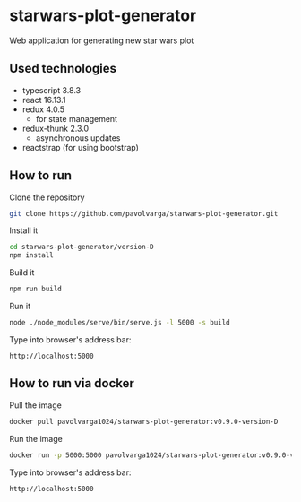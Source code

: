 # starwars-plot-generator
Web application for generating new star wars plot

## Used technologies
  * typescript 3.8.3
  * react 16.13.1
  * redux 4.0.5
    * for state management
  * redux-thunk 2.3.0
    * asynchronous updates
  * reactstrap (for using bootstrap)

## How to run
Clone the repository
```sh
git clone https://github.com/pavolvarga/starwars-plot-generator.git
```
Install it
```sh
cd starwars-plot-generator/version-D
npm install
```
Build it
```sh
npm run build
```
Run it
```sh
node ./node_modules/serve/bin/serve.js -l 5000 -s build
```
Type into browser's address bar:
```
http://localhost:5000
```

## How to run via docker
Pull the image
```sh
docker pull pavolvarga1024/starwars-plot-generator:v0.9.0-version-D
```

Run the image
```sh
docker run -p 5000:5000 pavolvarga1024/starwars-plot-generator:v0.9.0-version-D
```

Type into browser's address bar:
```
http://localhost:5000
```
